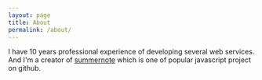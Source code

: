 ```yaml
---
layout: page
title: About
permalink: /about/
---
```


I have 10 years professional experience of developing several web services. And I'm a creator of [summernote](http://summernote.org/) which is one of popular javascript project on github.
